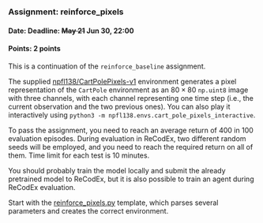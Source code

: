 ### Assignment: reinforce_pixels
#### Date: Deadline: ~~May 21~~ Jun 30, 22:00
#### Points: 2 points

This is a continuation of the `reinforce_baseline` assignment.

The supplied [npfl138/CartPolePixels-v1](https://github.com/ufal/npfl138/blob/master/labs/npfl138/envs/cart_pole_pixels.py)
environment generates a pixel representation of the `CartPole` environment
as an $80×80$ `np.uint8` image with three channels, with each channel representing one time step
(i.e., the current observation and the two previous ones). You can also
play it interactively using `python3 -m npfl138.envs.cart_pole_pixels_interactive`.

To pass the assignment, you need to reach an average return of 400 in 100
evaluation episodes. During evaluation in ReCodEx, two different random seeds
will be employed, and you need to reach the required return on all of them. Time
limit for each test is 10 minutes.

You should probably train the model locally and submit the already pretrained
model to ReCodEx, but it is also possible to train an agent during ReCodEx
evaluation.

Start with the
[reinforce_pixels.py](https://github.com/ufal/npfl138/tree/master/labs/11/reinforce_pixels.py)
template, which parses several parameters and creates the correct environment.
